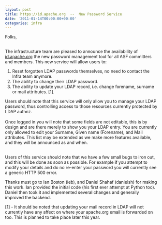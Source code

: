 ```yaml
---
layout: post
title: https://id.apache.org  --  New Password Service
date: '2011-01-14T00:00:00+00:00'
categories: infra
---
```

Folks, <br /> <br />

The infrastructure team are pleased to announce the availability of <a href="https://id.apache.org">id.apache.org</a> the new password management tool for all ASF committers and members.  This new service will allow users to: 
<ol> 
 <li>Reset forgotten LDAP passwords themselves, no need to contact the Infra team anymore.</li>
 <li>The ability to change their LDAP password.</li>
 <li> The ability to update your LDAP record, i.e. change forename, surname or mail attributes. [1].</li>
</ol>

Users should note that this service will only allow you to manage your LDAP password,  thus controlling access to those resources currently protected by LDAP authnz.   <br /> <br />
Once logged in you will note that some fields are not editable, this is by design and are there merely to show you your LDAP entry.  You are currently only allowed to edit your Surname, Given name (Forename), and Mail attributes.  This list may be extended as we make more features available, and they will be announced as and when.<br /> <br />

<p>Users of this service should note that we have a few small bugs to iron out, and this will be done as soon as possible.  For example if you attempt to modify your details and do no re-enter your password you will currently see a generic HTTP 500 error. </p>

<p>Thanks must go to Ian Boston (ieb), and Daniel Shahaf (danielsh) for making this work.  Ian provided the initial code (his first ever attempt at Python too). Daniel then took it and implemented several changes and generally improved the backend.</p>

<p>[1]  - It should be noted that updating your mail record in LDAP will not currently have any affect on where your apache.org email is forwarded on too.  This is planned to take place later this year. </p>
